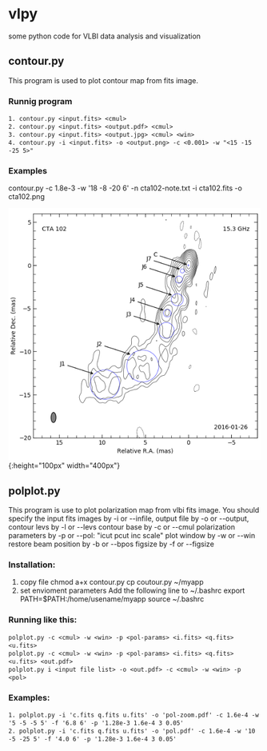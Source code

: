 # vlpy
some python code for VLBI data analysis and visualization
## contour.py
This program is used to plot contour map from fits image.
### Runnig program
	1. contour.py <input.fits> <cmul>
	2. contour.py <input.fits> <output.pdf> <cmul>
	3. contour.py <input.fits> <output.jpg> <cmul> <win>
	4. contour.py -i <input.fits> -o <output.png> -c <0.001> -w "<15 -15 -25 5>"
### Examples
contour.py -c 1.8e-3 -w '18 -8 -20 6' -n cta102-note.txt -i cta102.fits -o cta102.png

![test image size](cta102.png){:height="100px" width="400px"}

## polplot.py
This program is use to plot polarization map from vlbi fits image.
You should specify the input fits images by -i or --infile,
	output file by -o or --output,
	contour levs by -l or --levs
	contour base by -c or --cmul
	polarization parameters by -p or --pol: "icut pcut inc scale"
	plot window by -w or --win
	restore beam position by -b or --bpos
	figsize by -f or --figsize

### Installation:
1. copy file
	chmod a+x contour.py
	cp coutour.py ~/myapp
2. set envioment parameters
	Add the following line to ~/.bashrc
	export PATH=$PATH:/home/usename/myapp
	source ~/.bashrc

### Running like this:
	polplot.py -c <cmul> -w <win> -p <pol-params> <i.fits> <q.fits> <u.fits>
	polplot.py -c <cmul> -w <win> -p <pol-params> <i.fits> <q.fits> <u.fits> <out.pdf>
	polplot.py i <input file list> -o <out.pdf> -c <cmul> -w <win> -p <pol>

### Examples:
	1. polplot.py -i 'c.fits q.fits u.fits' -o 'pol-zoom.pdf' -c 1.6e-4 -w '5 -5 -5 5' -f '6.8 6' -p '1.28e-3 1.6e-4 3 0.05'
	2. polplot.py -i 'c.fits q.fits u.fits' -o 'pol.pdf' -c 1.6e-4 -w '10 -5 -25 5' -f '4.0 6' -p '1.28e-3 1.6e-4 3 0.05'
